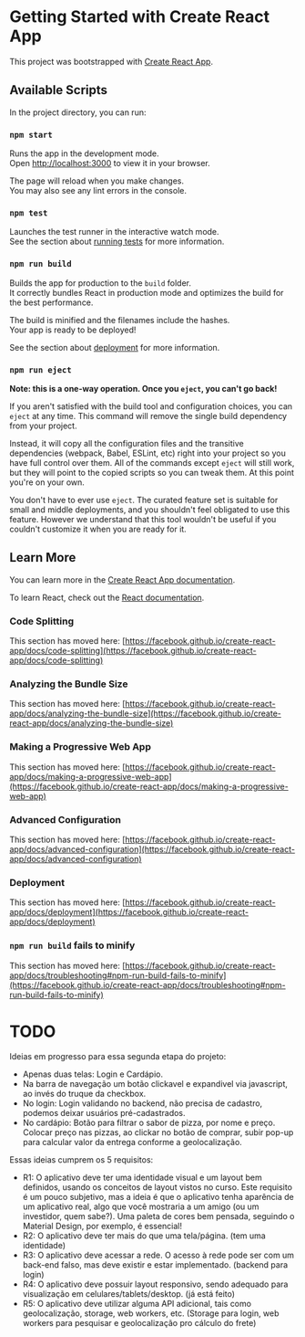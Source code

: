 # Getting Started with Create React App

This project was bootstrapped with [Create React App](https://github.com/facebook/create-react-app).

## Available Scripts

In the project directory, you can run:

### `npm start`

Runs the app in the development mode.\
Open [http://localhost:3000](http://localhost:3000) to view it in your browser.

The page will reload when you make changes.\
You may also see any lint errors in the console.

### `npm test`

Launches the test runner in the interactive watch mode.\
See the section about [running tests](https://facebook.github.io/create-react-app/docs/running-tests) for more information.

### `npm run build`

Builds the app for production to the `build` folder.\
It correctly bundles React in production mode and optimizes the build for the best performance.

The build is minified and the filenames include the hashes.\
Your app is ready to be deployed!

See the section about [deployment](https://facebook.github.io/create-react-app/docs/deployment) for more information.

### `npm run eject`

**Note: this is a one-way operation. Once you `eject`, you can't go back!**

If you aren't satisfied with the build tool and configuration choices, you can `eject` at any time. This command will remove the single build dependency from your project.

Instead, it will copy all the configuration files and the transitive dependencies (webpack, Babel, ESLint, etc) right into your project so you have full control over them. All of the commands except `eject` will still work, but they will point to the copied scripts so you can tweak them. At this point you're on your own.

You don't have to ever use `eject`. The curated feature set is suitable for small and middle deployments, and you shouldn't feel obligated to use this feature. However we understand that this tool wouldn't be useful if you couldn't customize it when you are ready for it.

## Learn More

You can learn more in the [Create React App documentation](https://facebook.github.io/create-react-app/docs/getting-started).

To learn React, check out the [React documentation](https://reactjs.org/).

### Code Splitting

This section has moved here: [https://facebook.github.io/create-react-app/docs/code-splitting](https://facebook.github.io/create-react-app/docs/code-splitting)

### Analyzing the Bundle Size

This section has moved here: [https://facebook.github.io/create-react-app/docs/analyzing-the-bundle-size](https://facebook.github.io/create-react-app/docs/analyzing-the-bundle-size)

### Making a Progressive Web App

This section has moved here: [https://facebook.github.io/create-react-app/docs/making-a-progressive-web-app](https://facebook.github.io/create-react-app/docs/making-a-progressive-web-app)

### Advanced Configuration

This section has moved here: [https://facebook.github.io/create-react-app/docs/advanced-configuration](https://facebook.github.io/create-react-app/docs/advanced-configuration)

### Deployment

This section has moved here: [https://facebook.github.io/create-react-app/docs/deployment](https://facebook.github.io/create-react-app/docs/deployment)

### `npm run build` fails to minify

This section has moved here: [https://facebook.github.io/create-react-app/docs/troubleshooting#npm-run-build-fails-to-minify](https://facebook.github.io/create-react-app/docs/troubleshooting#npm-run-build-fails-to-minify)

# TODO

Ideias em progresso para essa segunda etapa do projeto:   
- Apenas duas telas: Login e Cardápio.  
- Na barra de navegação um botão clickavel e expandivel via javascript, ao invés do truque da checkbox.  
- No login: Login validando no backend, não precisa de cadastro, podemos deixar usuários pré-cadastrados.  
- No cardápio: Botão para filtrar o sabor de pizza, por nome e preço. Colocar preço nas pizzas, ao clickar no botão de comprar, subir pop-up para calcular
valor da entrega conforme a geolocalização.  

Essas ideias cumprem os 5 requisitos:
- R1: O aplicativo deve ter uma identidade visual e um layout bem definidos, 
usando os conceitos de layout vistos no curso. Este requisito é um pouco subjetivo, 
mas a ideia é que o aplicativo tenha aparência de um aplicativo real, algo que você mostraria a um amigo (ou um investidor, quem sabe?). 
Uma paleta de cores bem pensada, seguindo o Material Design, por exemplo, é essencial!  
- R2: O aplicativo deve ter mais do que uma tela/página. (tem uma identidade)  
- R3: O aplicativo deve acessar a rede. O acesso à rede pode ser com um back-end falso, mas deve existir e estar implementado. (backend para login)  
- R4: O aplicativo deve possuir layout responsivo, sendo adequado para visualização em celulares/tablets/desktop. (já está feito)  
- R5: O aplicativo deve utilizar alguma API adicional, tais como geolocalização, storage, web workers, etc. (Storage para login, web workers para pesquisar e 
geolocalização pro cálculo do frete)  
